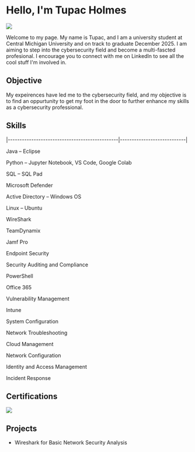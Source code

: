 # Hello, I'm Tupac Holmes
<a href="https://www.linkedin.com/in/tupacholmes/"><img src="https://img.shields.io/badge/-LinkedIn-0072b1?&style=for-the-badge&logo=linkedin&logoColor=white" /></a>

Welcome to my page. My name is Tupac, and I am a university student at Central Michigan University and on track to graduate December 2025. I am aiming to step into the cybersecurity field and become a multi-fascted profesional. I encourage you to connect with me on LinkedIn to see all the cool stuff I'm involved in.

## Objective


My expeirences have led me to the cybersecurity field, and my objective is to find an oppurtunity to get my foot in the door to further enhance my skills as a cybersecurity professional. 
## Skills
                                          
|-----------------------------------------------|----------------------------|

Java – Eclipse 

Python – Jupyter Notebook, VS Code, Google Colab 

SQL – SQL Pad

Microsoft Defender 

Active Directory – Windows OS 

Linux – Ubuntu

WireShark 

TeamDynamix 

Jamf Pro

Endpoint Security 

Security Auditing and Compliance 

PowerShell

Office 365 

Vulnerability Management 

Intune

System Configuration

Network Troubleshooting 

Cloud Management

Network Configuration 

Identity and Access Management 

Incident Response



## Certifications


<img src="https://img.shields.io/badge/-Security%2B-FF0000?&style=for-the-badge&logo=CompTIA&logoColor=white" />

## Projects
- Wireshark for Basic Network Security Analysis
